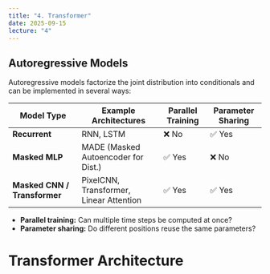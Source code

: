 ```yaml
---
title: "4. Transformer"
date: 2025-09-15
lecture: "4"
---
```


## Autoregressive Models
Autoregressive models factorize the joint distribution into conditionals and can be implemented in several ways:

| Model Type          | Example Architectures               | Parallel Training | Parameter Sharing |
|---------------------|-------------------------------------|------------------|------------------|
| **Recurrent**       | RNN, LSTM                           | ❌ No             | ✅ Yes           |
| **Masked MLP**      | MADE (Masked Autoencoder for Dist.) | ✅ Yes            | ❌ No            |
| **Masked CNN / Transformer** | PixelCNN, Transformer, Linear Attention | ✅ Yes | ✅ Yes |

- **Parallel training:** Can multiple time steps be computed at once?  
- **Parameter sharing:** Do different positions reuse the same parameters?
# Transformer Architecture


